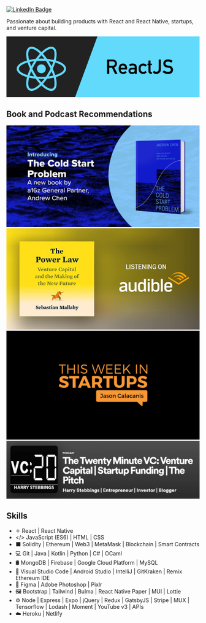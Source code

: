 <!-- ![Profile views](https://gpvc.arturio.dev/wenxchn)   -->
[![LinkedIn Badge](https://img.shields.io/badge/LinkedIn-Profile-informational?style=flat&logo=linkedin&logoColor=white&color=0D76A8)](https://www.linkedin.com/in/wenxchn/)

Passionate about building products with React and React Native, startups, and venture capital.

![React and React Native Developer](https://github.com/Wenxchn/Wenxchn/blob/main/React.png)
 
## Book and Podcast Recommendations

<img src="https://github.com/Wenxchn/Wenxchn/blob/main/TheColdStart.jpg" width="700">
<img src="https://github.com/Wenxchn/Wenxchn/blob/main/ThePowerLaw.jpg" width="700">

<img src="https://github.com/Wenxchn/Wenxchn/blob/main/ThisWeek.png" width="700">
<img src="https://github.com/Wenxchn/Wenxchn/blob/main/TwentyVC.JPG" width="700">

## Skills
* ⚛ React | React Native
* </> JavaScript (ES6) | HTML | CSS
* ⬛ Solidity | Ethereum | Web3 | MetaMask | Blockchain | Smart Contracts
* 💻 Git | Java | Kotlin | Python | C# | OCaml
* 🛢 MongoDB | Firebase | Google Cloud Platform | MySQL
* 🔧 Visual Studio Code | Android Studio | IntelliJ | GitKraken | Remix Ethereum IDE
* 🎨 Figma | Adobe Photoshop | Pixlr
* 🖼️ Bootstrap | Tailwind | Bulma | React Native Paper | MUI | Lottie
* ⚙️ Node | Express | Expo | jQuery | Redux | GatsbyJS | Stripe | MUX | Tensorflow | Lodash | Moment | YouTube v3 | APIs
* ☁️ Heroku | Netlify

